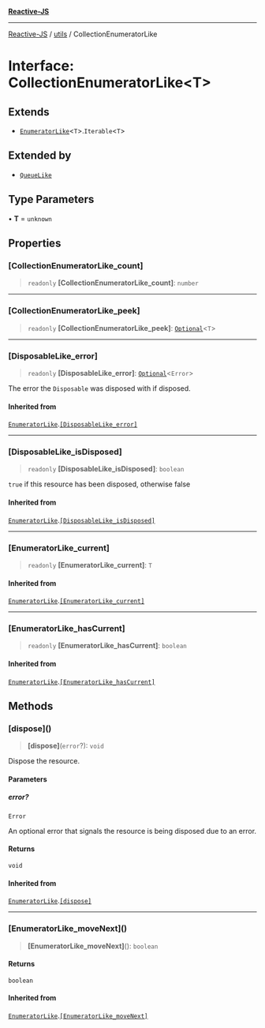 [**Reactive-JS**](../../README.md)

***

[Reactive-JS](../../README.md) / [utils](../README.md) / CollectionEnumeratorLike

# Interface: CollectionEnumeratorLike\<T\>

## Extends

- [`EnumeratorLike`](EnumeratorLike.md)\<`T`\>.`Iterable`\<`T`\>

## Extended by

- [`QueueLike`](QueueLike.md)

## Type Parameters

• **T** = `unknown`

## Properties

### \[CollectionEnumeratorLike\_count\]

> `readonly` **\[CollectionEnumeratorLike\_count\]**: `number`

***

### \[CollectionEnumeratorLike\_peek\]

> `readonly` **\[CollectionEnumeratorLike\_peek\]**: [`Optional`](../../functions/type-aliases/Optional.md)\<`T`\>

***

### \[DisposableLike\_error\]

> `readonly` **\[DisposableLike\_error\]**: [`Optional`](../../functions/type-aliases/Optional.md)\<`Error`\>

The error the `Disposable` was disposed with if disposed.

#### Inherited from

[`EnumeratorLike`](EnumeratorLike.md).[`[DisposableLike_error]`](EnumeratorLike.md#disposablelike_error)

***

### \[DisposableLike\_isDisposed\]

> `readonly` **\[DisposableLike\_isDisposed\]**: `boolean`

`true` if this resource has been disposed, otherwise false

#### Inherited from

[`EnumeratorLike`](EnumeratorLike.md).[`[DisposableLike_isDisposed]`](EnumeratorLike.md#disposablelike_isdisposed)

***

### \[EnumeratorLike\_current\]

> `readonly` **\[EnumeratorLike\_current\]**: `T`

#### Inherited from

[`EnumeratorLike`](EnumeratorLike.md).[`[EnumeratorLike_current]`](EnumeratorLike.md#enumeratorlike_current)

***

### \[EnumeratorLike\_hasCurrent\]

> `readonly` **\[EnumeratorLike\_hasCurrent\]**: `boolean`

#### Inherited from

[`EnumeratorLike`](EnumeratorLike.md).[`[EnumeratorLike_hasCurrent]`](EnumeratorLike.md#enumeratorlike_hascurrent)

## Methods

### \[dispose\]()

> **\[dispose\]**(`error`?): `void`

Dispose the resource.

#### Parameters

##### error?

`Error`

An optional error that signals the resource is being disposed due to an error.

#### Returns

`void`

#### Inherited from

[`EnumeratorLike`](EnumeratorLike.md).[`[dispose]`](EnumeratorLike.md#dispose)

***

### \[EnumeratorLike\_moveNext\]()

> **\[EnumeratorLike\_moveNext\]**(): `boolean`

#### Returns

`boolean`

#### Inherited from

[`EnumeratorLike`](EnumeratorLike.md).[`[EnumeratorLike_moveNext]`](EnumeratorLike.md#enumeratorlike_movenext)

